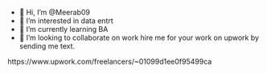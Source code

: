 - 👋 Hi, I’m @Meerab09
- 👀 I’m interested in data entrt
- 🌱 I’m currently learning BA
- 💞️ I’m looking to collaborate on work
   hire me for your work on upwork by sending me text.

<!---
Meerab09/Meerab09 is a ✨ special ✨ repository because its `README.md` (this file) appears on your GitHub profile.
You can click the link to contact me 
--->https://www.upwork.com/freelancers/~01099d1ee0f95499ca
